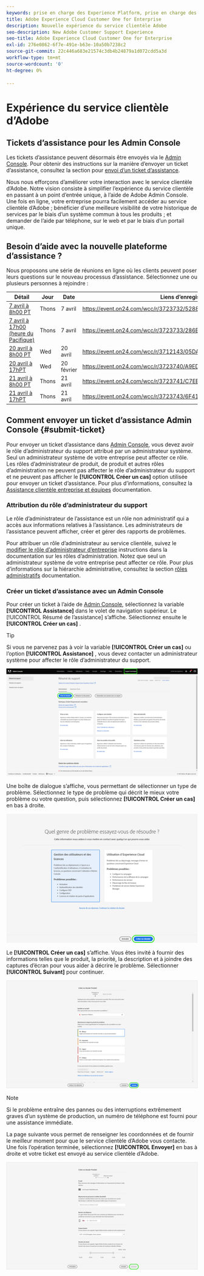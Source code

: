 ```yaml
---
keywords: prise en charge des Experience Platform, prise en charge des plateformes, prise en charge des services intelligents ; assistance clientèle ; prise en charge de l’attribution en ai ; prise en charge du rtcdp; envoyer un ticket d’assistance ; assistance clientèle
title: Adobe Experience Cloud Customer One for Enterprise
description: Nouvelle expérience du service clientèle Adobe
seo-description: New Adobe Customer Support Experience
seo-title: Adobe Experience Cloud Customer One for Enterprise
exl-id: 276e0862-6f7e-491e-b63e-10a50b7238c2
source-git-commit: 22c446a683e21574c3db4b24879a1d072cdd5a3d
workflow-type: tm+mt
source-wordcount: '0'
ht-degree: 0%

---
```


# Expérience du service clientèle d’Adobe

## Tickets d’assistance pour les Admin Console

Les tickets d’assistance peuvent désormais être envoyés via le [Admin Console](https://adminconsole.adobe.com/). Pour obtenir des instructions sur la manière d’envoyer un ticket d’assistance, consultez la section pour [envoi d’un ticket d’assistance](#submit-ticket).

Nous nous efforçons d’améliorer votre interaction avec le service clientèle d’Adobe. Notre vision consiste à simplifier l’expérience du service clientèle en passant à un point d’entrée unique, à l’aide de Adobe Admin Console. Une fois en ligne, votre entreprise pourra facilement accéder au service clientèle d’Adobe ; bénéficier d’une meilleure visibilité de votre historique de services par le biais d’un système commun à tous les produits ; et demander de l’aide par téléphone, sur le web et par le biais d’un portail unique.

## Besoin d’aide avec la nouvelle plateforme d’assistance ?

Nous proposons une série de réunions en ligne où les clients peuvent poser leurs questions sur le nouveau processus d’assistance. Sélectionnez une ou plusieurs personnes à rejoindre :

| Détail | Jour | Date | Liens d’enregistrement |
|--- |--- |--- |--- |
| [7 avril à 8h00 PT](https://event.on24.com/wcc/r/3723732/5288A3B031AD858BF241EB0C0057CD85) | Thons | 7 avril | <https://event.on24.com/wcc/r/3723732/5288A3B031AD858BF241EB0C0057CD85> |
| [7 avril à 17h00 (heure du Pacifique)](https://event.on24.com/wcc/r/3723733/286EFEA9E8D9B6BB49464862F5414B8C) | Thons | 7 avril | <https://event.on24.com/wcc/r/3723733/286EFEA9E8D9B6BB49464862F5414B8C> |
| [20 avril à 8h00 PT](https://event.on24.com/wcc/r/3712143/05DAF046E4BB864E7C313B056ADE4EB2) | Wed | 20 avril | <https://event.on24.com/wcc/r/3712143/05DAF046E4BB864E7C313B056ADE4EB2> |
| [20 avril à 17hPT](https://event.on24.com/wcc/r/3723740/A9EDA45FA61D3FFC4BF713419B677F16) | Wed | 20 février | <https://event.on24.com/wcc/r/3723740/A9EDA45FA61D3FFC4BF713419B677F16> |
| [21 avril à 8h00 PT](https://event.on24.com/wcc/r/3723741/C7EBCD38583D4D7AFCBD56029EB17C98) | Thons | 21 avril | <https://event.on24.com/wcc/r/3723741/C7EBCD38583D4D7AFCBD56029EB17C98> |
| [21 avril à 17hPT](https://event.on24.com/wcc/r/3723743/6F41ED2648A621F1419A56F0A52F4446) | Thons | 21 avril | <https://event.on24.com/wcc/r/3723743/6F41ED2648A621F1419A56F0A52F4446> |

## Comment envoyer un ticket d’assistance Admin Console {#submit-ticket}

Pour envoyer un ticket d’assistance dans [Admin Console](https://adminconsole.adobe.com/), vous devez avoir le rôle d’administrateur du support attribué par un administrateur système. Seul un administrateur système de votre entreprise peut affecter ce rôle. Les rôles d’administrateur de produit, de produit et autres rôles d’administration ne peuvent pas affecter le rôle d’administrateur du support et ne peuvent pas afficher le **[!UICONTROL Créer un cas]** option utilisée pour envoyer un ticket d’assistance. Pour plus d’informations, consultez la [Assistance clientèle entreprise et équipes](https://helpx.adobe.com/enterprise/using/support-and-expert-services.html) documentation.

### Attribution du rôle d’administrateur du support

Le rôle d’administrateur de l’assistance est un rôle non administratif qui a accès aux informations relatives à l’assistance. Les administrateurs de l’assistance peuvent afficher, créer et gérer des rapports de problèmes.

Pour attribuer un rôle d’administrateur au service clientèle, suivez le [modifier le rôle d’administrateur d’entreprise](https://helpx.adobe.com/enterprise/using/admin-roles.html#add-admin-teams) instructions dans la documentation sur les rôles d’administration. Notez que seul un administrateur système de votre entreprise peut affecter ce rôle. Pour plus d’informations sur la hiérarchie administrative, consultez la section [rôles administratifs](https://helpx.adobe.com/enterprise/admin-guide.html/enterprise/using/admin-roles.ug.html) documentation.

### Créer un ticket d’assistance avec un Admin Console

Pour créer un ticket à l’aide de [Admin Console](https://adminconsole.adobe.com/), sélectionnez la variable **[!UICONTROL Assistance]** dans le volet de navigation supérieur. Le [!UICONTROL Résumé de l’assistance] s’affiche. Sélectionnez ensuite le **[!UICONTROL Créer un cas]** .

>[!TIP]
>
> Si vous ne parvenez pas à voir la variable **[!UICONTROL Créer un cas]** ou l’option **[!UICONTROL Assistance]** , vous devez contacter un administrateur système pour affecter le rôle d’administrateur du support.

![Onglet Assistance Admin Console](./assets/Support.png)

Une boîte de dialogue s’affiche, vous permettant de sélectionner un type de problème. Sélectionnez le type de problème qui décrit le mieux votre problème ou votre question, puis sélectionnez **[!UICONTROL Créer un cas]** en bas à droite.

![Sélectionner le problème](./assets/select-case-type.png)

Le **[!UICONTROL Créer un cas]** s’affiche. Vous êtes invité à fournir des informations telles que le produit, la priorité, la description et à joindre des captures d’écran pour vous aider à décrire le problème. Sélectionner **[!UICONTROL Suivant]** pour continuer.

![créer un cas](./assets/create_case.png)

>[!NOTE]
>
> Si le problème entraîne des pannes ou des interruptions extrêmement graves d’un système de production, un numéro de téléphone est fourni pour une assistance immédiate.

La page suivante vous permet de renseigner les coordonnées et de fournir le meilleur moment pour que le service clientèle d’Adobe vous contacte. Une fois l’opération terminée, sélectionnez **[!UICONTROL Envoyer]** en bas à droite et votre ticket est envoyé au service clientèle d’Adobe.

![Envoyer le ticket](./assets/submit_case.png)

<!--

## What About the Legacy Systems?

New Tickets/Cases will no longer be able to be submitted in legacy systems as of May 11th.  The [Admin Console](https://adminconsole.adobe.com/) will be used to submit new tickets/cases.

### Existing Tickets/Cases

* Between May 11th and May 20th the legacy systems will remain available to work existing tickets/cases to completion.
* Beginning May 20th the support team will migrate remaining open cases from the legacy systems to the new support experience.  You will receive an email notification regarding how to contact support to continue to work these cases.
-->
